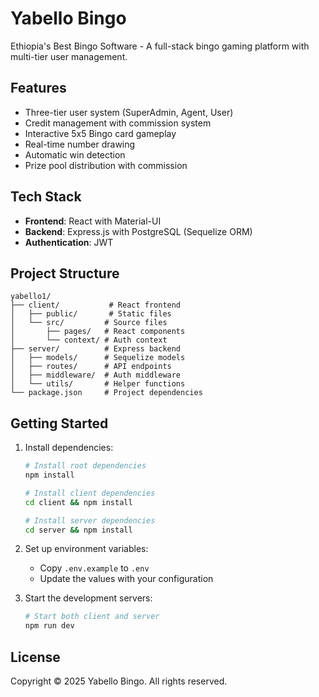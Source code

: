 # Yabello Bingo

Ethiopia's Best Bingo Software - A full-stack bingo gaming platform with multi-tier user management.

## Features

- Three-tier user system (SuperAdmin, Agent, User)
- Credit management with commission system
- Interactive 5x5 Bingo card gameplay
- Real-time number drawing
- Automatic win detection
- Prize pool distribution with commission

## Tech Stack

- **Frontend**: React with Material-UI
- **Backend**: Express.js with PostgreSQL (Sequelize ORM)
- **Authentication**: JWT

## Project Structure

```
yabello1/
├── client/           # React frontend
│   ├── public/       # Static files
│   └── src/         # Source files
│       ├── pages/   # React components
│       └── context/ # Auth context
├── server/          # Express backend
│   ├── models/      # Sequelize models
│   ├── routes/      # API endpoints
│   ├── middleware/  # Auth middleware
│   └── utils/       # Helper functions
└── package.json     # Project dependencies
```

## Getting Started

1. Install dependencies:
   ```bash
   # Install root dependencies
   npm install

   # Install client dependencies
   cd client && npm install

   # Install server dependencies
   cd server && npm install
   ```

2. Set up environment variables:
   - Copy `.env.example` to `.env`
   - Update the values with your configuration

3. Start the development servers:
   ```bash
   # Start both client and server
   npm run dev
   ```

## License

Copyright © 2025 Yabello Bingo. All rights reserved.
